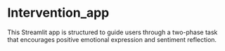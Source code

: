 # Intervention_app
 This Streamlit app is structured to guide users through a two-phase task that encourages positive emotional expression and sentiment reflection. 
